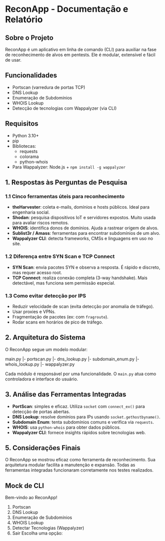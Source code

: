 # ReconApp - Documentação e Relatório

## Sobre o Projeto
ReconApp é um aplicativo em linha de comando (CLI) para auxiliar na fase de reconhecimento de alvos em pentests. Ele é modular, extensível e fácil de usar.

## Funcionalidades
- Portscan (varredura de portas TCP)
- DNS Lookup
- Enumeração de Subdomínios
- WHOIS Lookup
- Detecção de tecnologias com Wappalyzer (via CLI)

## Requisitos
- Python 3.10+
- pip
- Bibliotecas:
  - requests
  - colorama
  - python-whois
- Para Wappalyzer: Node.js + `npm install -g wappalyzer`

## 1. Respostas às Perguntas de Pesquisa

### 1.1 Cinco ferramentas úteis para reconhecimento
- **theHarvester**: coleta e-mails, domínios e hosts públicos. Ideal para engenharia social.
- **Shodan**: pesquisa dispositivos IoT e servidores expostos. Muito usada para avaliar riscos remotos.
- **WHOIS**: identifica donos de domínios. Ajuda a rastrear origem de alvos.
- **Sublist3r / Amass**: ferramentas para encontrar subdomínios de um alvo.
- **Wappalyzer CLI**: detecta frameworks, CMSs e linguagens em uso no site.

### 1.2 Diferença entre SYN Scan e TCP Connect
- **SYN Scan**: envia pacotes SYN e observa a resposta. É rápido e discreto, mas requer acesso root.
- **TCP Connect**: realiza conexão completa (3-way handshake). Mais detectável, mas funciona sem permissão especial.

### 1.3 Como evitar detecção por IPS
- Reduzir velocidade de scan (evita detecção por anomalia de tráfego).
- Usar proxies e VPNs.
- Fragmentação de pacotes (ex: com `fragroute`).
- Rodar scans em horários de pico de tráfego.

## 2. Arquitetura do Sistema
O ReconApp segue um modelo modular:


main.py
\|- portscan.py
\|- dns\_lookup.py
\|- subdomain\_enum.py
\|- whois\_lookup.py
\|- wappalyzer.py


Cada módulo é responsável por uma funcionalidade. O `main.py` atua como controladora e interface do usuário.

## 3. Análise das Ferramentas Integradas
- **PortScan**: simples e eficaz. Utiliza `socket` com `connect_ex()` para detecção de portas abertas.
- **DNS Lookup**: resolve domínios para IPs usando `socket.gethostbyname()`.
- **Subdomain Enum**: tenta subdomínios comuns e verifica via `requests`.
- **WHOIS**: usa `python-whois` para obter dados públicos.
- **Wappalyzer CLI**: fornece insights rápidos sobre tecnologias web.


## 5. Considerações Finais
O ReconApp se mostrou eficaz como ferramenta de reconhecimento. Sua arquitetura modular facilita a manutenção e expansão. Todas as ferramentas integradas funcionaram corretamente nos testes realizados.


## Mock de CLI

Bem-vindo ao ReconApp!
1. Portscan
2. DNS Lookup
3. Enumeração de Subdomínios
4. WHOIS Lookup
5. Detectar Tecnologias (Wappalyzer)
6. Sair
Escolha uma opção: 
